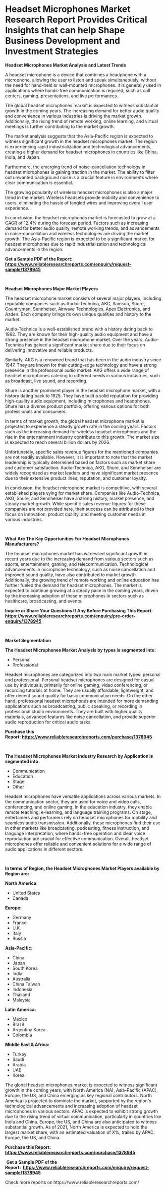 <p><h1>Headset Microphones Market Research Report Provides Critical Insights that can help Shape Business Development and Investment Strategies</h1></p><p><strong>Headset Microphones Market Analysis and Latest Trends</strong></p>
<p><p>A headset microphone is a device that combines a headphone with a microphone, allowing the user to listen and speak simultaneously, without the need for hand-held or wall-mounted microphones. It is generally used in applications where hands-free communication is required, such as call centers, gaming, presentations, and live performances.</p><p>The global headset microphones market is expected to witness substantial growth in the coming years. The increasing demand for better audio quality and convenience in various industries is driving the market growth. Additionally, the rising trend of remote working, online learning, and virtual meetings is further contributing to the market growth.</p><p>The market analysis suggests that the Asia-Pacific region is expected to witness significant growth in the headset microphones market. The region is experiencing rapid industrialization and technological advancements, creating a higher demand for headset microphones in countries like China, India, and Japan.</p><p>Furthermore, the emerging trend of noise-cancellation technology in headset microphones is gaining traction in the market. The ability to filter out unwanted background noise is a crucial feature in environments where clear communication is essential.</p><p>The growing popularity of wireless headset microphones is also a major trend in the market. Wireless headsets provide mobility and convenience to users, eliminating the hassle of tangled wires and improving overall user experience.</p><p>In conclusion, the headset microphones market is forecasted to grow at a CAGR of 12.4% during the forecast period. Factors such as increasing demand for better audio quality, remote working trends, and advancements in noise-cancellation and wireless technologies are driving the market growth. The Asia-Pacific region is expected to be a significant market for headset microphones due to rapid industrialization and technological advancements in the region.</p></p>
<p><strong>Get a Sample PDF of the Report:&nbsp; <a href="https://www.reliableresearchreports.com/enquiry/request-sample/1378945">https://www.reliableresearchreports.com/enquiry/request-sample/1378945</a></strong></p>
<p>&nbsp;</p>
<p><strong>Headset Microphones Major Market Players</strong></p>
<p><p>The headset microphone market consists of several major players, including reputable companies such as Audio-Technica, AKG, Samson, Shure, Countryman, Sennheiser, Airwave Technologies, Apex Electronics, and Azden. Each company brings its own unique qualities and history to the market.</p><p>Audio-Technica is a well-established brand with a history dating back to 1962. They are known for their high-quality audio equipment and have a strong presence in the headset microphone market. Over the years, Audio-Technica has gained a significant market share due to their focus on delivering innovative and reliable products.</p><p>Similarly, AKG is a renowned brand that has been in the audio industry since 1947. They are known for their cutting-edge technology and have a strong presence in the professional audio market. AKG offers a wide range of headset microphones catering to different needs in various industries, such as broadcast, live sound, and recording.</p><p>Shure is another prominent player in the headset microphone market, with a history dating back to 1925. They have built a solid reputation for providing high-quality audio equipment, including microphones and headphones. Shure has a diverse product portfolio, offering various options for both professionals and consumers.</p><p>In terms of market growth, the global headset microphone market is projected to experience a steady growth rate in the coming years. Factors such as the increasing demand for wireless headset microphones and the rise in the entertainment industry contribute to this growth. The market size is expected to reach several billion dollars by 2026.</p><p>Unfortunately, specific sales revenue figures for the mentioned companies are not readily available. However, it is important to note that the market leadership is typically determined based on factors such as market share and customer satisfaction. Audio-Technica, AKG, Shure, and Sennheiser are widely recognized as market leaders and have significant market presence due to their extensive product lines, reputation, and customer loyalty.</p><p>In conclusion, the headset microphone market is competitive, with several established players vying for market share. Companies like Audio-Technica, AKG, Shure, and Sennheiser have a strong history, market presence, and steady market growth. While specific sales revenue figures for these companies are not provided here, their success can be attributed to their focus on innovation, product quality, and meeting customer needs in various industries.</p></p>
<p>&nbsp;</p>
<p><strong>What Are The Key Opportunities For Headset Microphones Manufacturers?</strong></p>
<p><p>The headset microphones market has witnessed significant growth in recent years due to the increasing demand from various sectors such as sports, entertainment, gaming, and telecommunication. Technological advancements in microphone technology, such as noise cancellation and improved sound quality, have also contributed to market growth. Additionally, the growing trend of remote working and online education has further fueled the demand for headset microphones. The market is expected to continue growing at a steady pace in the coming years, driven by the increasing adoption of these microphones in sectors such as healthcare, broadcasting, and events.</p></p>
<p><strong>Inquire or Share Your Questions If Any Before Purchasing This Report: <a href="https://www.reliableresearchreports.com/enquiry/pre-order-enquiry/1378945">https://www.reliableresearchreports.com/enquiry/pre-order-enquiry/1378945</a></strong></p>
<p>&nbsp;</p>
<p><strong>Market Segmentation</strong></p>
<p><strong>The Headset Microphones Market Analysis by types is segmented into:</strong></p>
<p><ul><li>Personal</li><li>Professional</li></ul></p>
<p><p>Headset microphones are categorized into two main market types: personal and professional. Personal headset microphones are designed for casual use by individuals, primarily for online gaming, video conferencing, or recording tutorials at home. They are usually affordable, lightweight, and offer decent sound quality for basic communication needs. On the other hand, professional headset microphones are intended for more demanding applications such as broadcasting, public speaking, or recording in professional studio environments. They are built with higher quality materials, advanced features like noise cancellation, and provide superior audio reproduction for critical audio tasks.</p></p>
<p><strong>Purchase this Report:&nbsp;<a href="https://www.reliableresearchreports.com/purchase/1378945">https://www.reliableresearchreports.com/purchase/1378945</a></strong></p>
<p>&nbsp;</p>
<p><strong>The Headset Microphones Market Industry Research by Application is segmented into:</strong></p>
<p><ul><li>Communication</li><li>Education</li><li>Stage</li><li>Other</li></ul></p>
<p><p>Headset microphones have versatile applications across various markets. In the communication sector, they are used for voice and video calls, conferencing, and online gaming. In the education industry, they enable remote teaching, e-learning, and language training programs. On stage, entertainers and performers rely on headset microphones for mobility and seamless audio transmission. Additionally, these microphones find their use in other markets like broadcasting, podcasting, fitness instruction, and language interpretation, where hands-free operation and clear voice reproduction are crucial for effective communication. Overall, headset microphones offer reliable and convenient solutions for a wide range of audio applications in different sectors.</p></p>
<p>&nbsp;</p>
<p><strong>In terms of Region, the Headset Microphones Market Players available by Region are:</strong></p>
<p>
    <p> <strong> North America: </strong>
        <ul>
            <li>United States</li>
            <li>Canada</li>
        </ul>
        </p> 
    <p> <strong> Europe: </strong>
        <ul>
            <li>Germany</li>
            <li>France</li>
            <li>U.K.</li>
            <li>Italy</li>
            <li>Russia</li>
        </ul>
        </p> 
    <p> <strong> Asia-Pacific: </strong>
        <ul>
            <li>China</li>
            <li>Japan</li>
            <li>South Korea</li>
            <li>India</li>
            <li>Australia</li>
            <li>China Taiwan</li>
            <li>Indonesia</li>
            <li>Thailand</li>
            <li>Malaysia</li>
        </ul>
        </p> 
    <p> <strong> Latin America: </strong>
        <ul>
            <li>Mexico</li>
            <li>Brazil</li>
            <li>Argentina Korea</li>
            <li>Colombia</li>
        </ul>
        </p> 
    <p> <strong> Middle East & Africa: </strong>
        <ul>
            <li>Turkey</li>
            <li>Saudi</li>
            <li>Arabia</li>
            <li>UAE</li>
            <li>Korea</li>
        </ul>
    </p>
    </p>
<p><p>The global headset microphones market is expected to witness significant growth in the coming years, with North America (NA), Asia-Pacific (APAC), Europe, the US, and China emerging as key regional contributors. North America is projected to dominate the market, supported by the region's technological advancements and increasing adoption of headset microphones in various sectors. APAC is expected to exhibit strong growth due to the rising trend of virtual communication, particularly in countries like India and China. Europe, the US, and China are also anticipated to witness substantial growth. As of 2021, North America is expected to hold the largest market share, with an estimated valuation of X%, trailed by APAC, Europe, the US, and China.</p></p>
<p><strong>Purchase this Report: <a href="https://www.reliableresearchreports.com/purchase/1378945">https://www.reliableresearchreports.com/purchase/1378945</a></strong></p>
<p>&nbsp;<strong>Get a Sample PDF of the Report:&nbsp;&nbsp;<a href="https://www.reliableresearchreports.com/enquiry/request-sample/1378945">https://www.reliableresearchreports.com/enquiry/request-sample/1378945</a></strong></p>
<p><strong></strong></p>
<p>Check more reports on https://www.reliableresearchreports.com/</p>